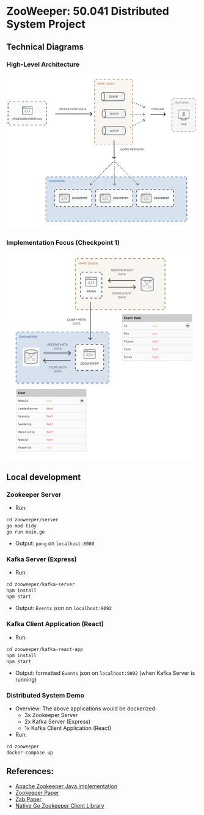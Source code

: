 # ZooWeeper: 50.041 Distributed System Project

## Technical Diagrams
### High-Level Architecture
 ![](assets/system_architecture.png)
### Implementation Focus (Checkpoint 1)
![](assets/request_processor_flow.png)

## Local development
### Zookeeper Server
- Run: 
```shell
cd zooweeper/server
go mod tidy 
go run main.go
```
- Output: `pong` on `localhost:8080`
### Kafka Server (Express)
- Run:
```shell
cd zooweeper/kafka-server
npm install
npm start
```
- Output: `Events` json on `localhost:9092`
### Kafka Client Application (React)
- Run: 
```shell
cd zooweeper/kafka-react-app
npm install
npm start
```
- Output: formatted `Events` json on `localhost:9092`  (when Kafka Server is running)

### Distributed System Demo
- Overview: The above applications would be dockerized:
  - 3x Zookeeper Server
  - 2x Kafka Server (Express)
  - 1x Kafka Client Application (React)
- Run:
```shell
cd zooweeper
docker-compose up
```

## References:
- [Apache Zookeeper Java implementation](https://github.com/apache/zookeeper)
- [Zookeeper Paper](https://pdos.csail.mit.edu/6.824/papers/zookeeper.pdf)
- [Zab Paper](https://ieeexplore.ieee.org/stamp/stamp.jsp?arnumber=5958223)
- [Native Go Zookeeper Client Library](https://github.com/go-zookeeper/zk)
